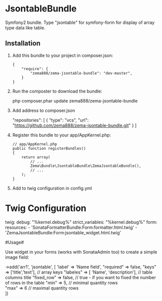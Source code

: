 JsontableBundle
===============

Symfony2 bundle. Type "jsontable" for symfony-form for display of array type data like table.

Installation
------------

1. Add this bundle to your project in composer.json:

	```
    {
        "require": {
            "zema888/zema-jsontable-bundle": "dev-master",
        }
    }
    ```
    
2. Run the composter to download the bundle:

    php composer.phar update zema888/zema-jsontable-bundle

3. Add address to composer.json

    "repositories": [
        {
            "type": "vcs",
            "url": "https://github.com/zema888/zema-jsontable-bundle.git"
        }
    ]
    
4. Register this bundle to your app/AppKernel.php:

    ```
    // app/AppKernel.php
    public function registerBundles()
    {
        return array(
            // ...
            Zema\Bundle\JsontableBundle\ZemaJsontableBundle(),
            // ...
        );
    }
5. Add to twig configuration in config.yml

# Twig Configuration
twig:
    debug:            "%kernel.debug%"
    strict_variables: "%kernel.debug%"
    form:
        resources:
            - 'SonataFormatterBundle:Form:formatter.html.twig'
            - 'ZemaJsontableBundle:Form:jsontable_widget.html.twig'
    
#Usage#

Use widget in your forms (works with SonataAdmin too) to create a simple image field:

->add('arr1', 'jsontable', [
        'label' => 'Name field',
        "required" => false,
        "keys" => ['title','text'],             // array keys 
        "labeles" => [ 'Name', 'description'],  // table columns title
        "fixed_row" => false,                   // true - if you want to fixed the number of rows in the table
        "min" => 5,                             // minimal quantity rows         
        "max" => 6                              // maximal quantity rows    
    ])